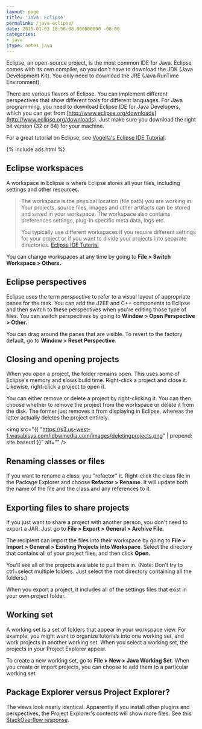 ```yaml
---
layout: page
title: 'Java: Eclipse'
permalink: /java-eclipse/
date: 2015-01-03 18:56:08.000000000 -08:00
categories:
- java
jtype: notes_java
---
```


Eclipse, an open-source project, is the most common IDE for Java. Eclipse comes with its own compiler, so you don't have to download the JDK (Java Development Kit). You only need to download the JRE (Java RunTime Environment).

There are various flavors of Eclipse. You can implement different perspectives that show different tools for different languages. For Java programming, you need to download Eclipse IDE for Java Developers, which you can get from [http://www.eclipse.org/downloads](http://www.eclipse.org/downloads). Just make sure you download the right bit version (32 or 64) for your machine.

For a great tutorial on Eclipse, see [Vogella's Eclipse IDE Tutorial](http://www.vogella.com/tutorials/Eclipse/article.html).

{% include ads.html %}

## Eclipse workspaces

A workspace in Eclipse is where Eclipse stores all your files, including settings and other resources.

> The workspace is the physical location (file path) you are working in. Your projects, source files, images and other artifacts can be stored and saved in your workspace. The workspace also contains preferences settings, plug-in specific meta data, logs etc.
>
> You typically use different workspaces if you require different settings for your project or if you want to divide your projects into separate directories. [Eclipse IDE Tutorial](http://www.vogella.com/tutorials/Eclipse/article.html)

You can change workspaces at any time by going to **File > Switch Workspace > Others.**

## Eclipse perspectives

Eclipse uses the term _perspective_ to refer to a visual layout of appropriate panes for the task. You can add the J2EE and C++ components to Eclipse and then switch to these perspectives when you're editing those type of files. You can switch perspectives by going to **Window > Open Perspective > Other.**

You can drag around the panes that are visible. To revert to the factory default, go to **Window > Reset Perspective**.

## Closing and opening projects

When you open a project, the folder remains open. This uses some of Eclipse's memory and slows build time. Right-click a project and close it. Likewise, right-click a project to open it.

You can either remove or delete a project by right-clicking it. You can then choose whether to remove the project from the workspace or delete it from the disk. The former just removes it from displaying in Eclipse, whereas the latter actually deletes the project entirely.

<img src="{{ "https://s3.us-west-1.wasabisys.com/idbwmedia.com/images/deletingprojects.png" | prepend: site.baseurl }}" alt="" />

## Renaming classes or files

If you want to rename a class, you "refactor" it. Right-click the class file in the Package Explorer and choose **Refactor > Rename**. It will update both the name of the file and the class and any references to it.

## Exporting files to share projects

If you just want to share a project with another person, you don't need to export a JAR. Just go to **File > Export > General > Archive File**.

The recipient can import the files into their workspace by going to **File > Import > General > Existing Projects into Workspace**. Select the directory that contains all of your project files, and then click **Open**.

You'll see all of the projects available to pull them in. (Note: Don't try to ctrl+select multiple folders. Just select the root directory containing all the folders.)

When you export a project, it includes all of the settings files that exist in your own project folder.

## Working set

A working set is a set of folders that appear in your workspace view. For example, you might want to organize tutorials into one working set, and work projects in another working set. When you select a working set, the projects in your Project Explorer appear.

To create a new working set, go to **File > New > Java Working Set**. When you create or import projects, you can choose to add them to a particular working set.

## Package Explorer versus Project Explorer?

The views look nearly identical. Apparently if you install other plugins and perspectives, the Project Explorer's contents will show more files. See this [StackOverflow response](http://stackoverflow.com/questions/1265070/what-is-the-difference-between-the-eclipse-package-explorer-and-the-eclipse-proj).
